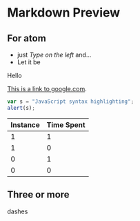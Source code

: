 # Markdown Preview
## For atom
- just _Type on the left_ and...
- Let it be

Hello

[This is a link to google.com](www.google.com).

```JavaScript
var s = "JavaScript syntax highlighting";
alert(s);
```

| Instance | Time Spent |
|----------|------------|
| 1 | 1 |
| 1 | 0 |
| 0 | 1 |
| 0 | 0 |

Three or more
----
dashes
